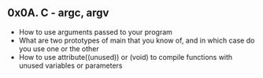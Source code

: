 ## 0x0A. C - argc, argv

* How to use arguments passed to your program
* What are two prototypes of main that you know of, and in which case do you use one or the other
* How to use attribute((unused)) or (void) to compile functions with unused variables or parameters
